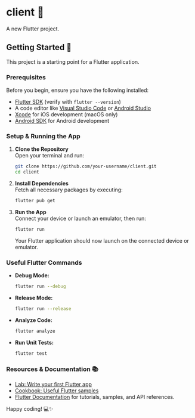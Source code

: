 # client 🚀

A new Flutter project.

## Getting Started 🎉

This project is a starting point for a Flutter application.

### Prerequisites

Before you begin, ensure you have the following installed:
- [Flutter SDK](https://docs.flutter.dev/get-started/install) (verify with `flutter --version`)
- A code editor like [Visual Studio Code](https://code.visualstudio.com/) or [Android Studio](https://developer.android.com/studio)
- [Xcode](https://developer.apple.com/xcode/) for iOS development (macOS only)
- [Android SDK](https://developer.android.com/studio) for Android development

### Setup & Running the App

1. **Clone the Repository**  
   Open your terminal and run:
   ```bash
   git clone https://github.com/your-username/client.git
   cd client
   ```

2. **Install Dependencies**  
   Fetch all necessary packages by executing:
   ```bash
   flutter pub get
   ```

3. **Run the App**  
   Connect your device or launch an emulator, then run:
   ```bash
   flutter run
   ```
   Your Flutter application should now launch on the connected device or emulator.

### Useful Flutter Commands

- **Debug Mode:**  
  ```bash
  flutter run --debug
  ```
- **Release Mode:**  
  ```bash
  flutter run --release
  ```
- **Analyze Code:**  
  ```bash
  flutter analyze
  ```
- **Run Unit Tests:**  
  ```bash
  flutter test
  ```

### Resources & Documentation 📚

- [Lab: Write your first Flutter app](https://docs.flutter.dev/get-started/codelab)
- [Cookbook: Useful Flutter samples](https://docs.flutter.dev/cookbook)
- [Flutter Documentation](https://docs.flutter.dev/) for tutorials, samples, and API references.

Happy coding! 💻✨
